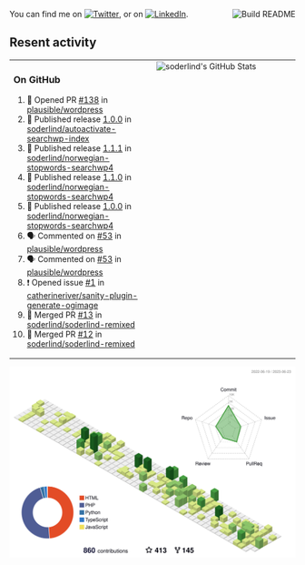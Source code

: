 
<a href="https://github.com/soderlind/soderlind/actions"><img src="https://github.com/soderlind/soderlind/workflows/Build%20README/badge.svg" align="right" alt="Build README"></a>

<!-- Actual text -->
You can find me on [![Twitter][1.2]][1], or on [![LinkedIn][2.2]][2].

<!-- Icons -->

[1.2]: http://i.imgur.com/wWzX9uB.png (twitter icon without padding)
[2.2]: https://raw.githubusercontent.com/MartinHeinz/MartinHeinz/master/linkedin-3-16.png (LinkedIn icon without padding)

<!-- Links to your social media accounts -->

[1]: https://twitter.com/soderlind
[2]: https://www.linkedin.com/in/soderlind/

## Resent activity

<table width="100%" border="0"><tr><td width="49%">

### On GitHub

<!--START_SECTION:activity-->
1. 💪 Opened PR [#138](https://github.com/plausible/wordpress/pull/138) in [plausible/wordpress](https://github.com/plausible/wordpress)
2. 🚀 Published release [1.0.0](https://github.com/1.0.0) in [soderlind/autoactivate-searchwp-index](https://github.com/soderlind/autoactivate-searchwp-index)
3. 🚀 Published release [1.1.1](https://github.com/1.1.1) in [soderlind/norwegian-stopwords-searchwp4](https://github.com/soderlind/norwegian-stopwords-searchwp4)
4. 🚀 Published release [1.1.0](https://github.com/1.1.0) in [soderlind/norwegian-stopwords-searchwp4](https://github.com/soderlind/norwegian-stopwords-searchwp4)
5. 🚀 Published release [1.0.0](https://github.com/1.0.0) in [soderlind/norwegian-stopwords-searchwp4](https://github.com/soderlind/norwegian-stopwords-searchwp4)
6. 🗣 Commented on [#53](https://github.com/plausible/wordpress/issues/53) in [plausible/wordpress](https://github.com/plausible/wordpress)
7. 🗣 Commented on [#53](https://github.com/plausible/wordpress/issues/53) in [plausible/wordpress](https://github.com/plausible/wordpress)
8. ❗ Opened issue [#1](https://github.com/catherineriver/sanity-plugin-generate-ogimage/issues/1) in [catherineriver/sanity-plugin-generate-ogimage](https://github.com/catherineriver/sanity-plugin-generate-ogimage)
9. 🎉 Merged PR [#13](https://github.com/soderlind/soderlind-remixed/pull/13) in [soderlind/soderlind-remixed](https://github.com/soderlind/soderlind-remixed)
10. 🎉 Merged PR [#12](https://github.com/soderlind/soderlind-remixed/pull/12) in [soderlind/soderlind-remixed](https://github.com/soderlind/soderlind-remixed)
<!--END_SECTION:activity-->
  </td>
<td width="49%" valign="top">
  <img   alt="soderlind's GitHub Stats" src="https://awesome-github-stats.azurewebsites.net/user-stats/soderlind?cardType=level-alternate&Title=FFFFFF&Border=FFFFFF" />
</td></tr></table>


![](./profile-3d-contrib/profile-green-animate.svg)


